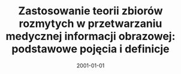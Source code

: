 ---
# Documentation: https://wowchemy.com/docs/managing-content/

title: 'Zastosowanie teorii zbiorów rozmytych w przetwarzaniu medycznej informacji
  obrazowej: podstawowe pojęcia i definicje'
subtitle: ''
summary: ''
authors:
- tabakow
tags: []
categories: []
date: '2001-01-01'
lastmod: 2022-10-07T05:46:30Z
featured: false
draft: false

# Featured image
# To use, add an image named `featured.jpg/png` to your page's folder.
# Focal points: Smart, Center, TopLeft, Top, TopRight, Left, Right, BottomLeft, Bottom, BottomRight.
image:
  caption: ''
  focal_point: ''
  preview_only: false

# Projects (optional).
#   Associate this post with one or more of your projects.
#   Simply enter your project's folder or file name without extension.
#   E.g. `projects = ["internal-project"]` references `content/project/deep-learning/index.md`.
#   Otherwise, set `projects = []`.
projects: []
publishDate: '2022-10-07T05:46:29.396682Z'
publication_types:
- '4'
abstract: ''
publication: ''
---